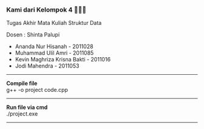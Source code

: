 <h3>Kami dari Kelompok 4 👋👋👋</h3>
<p>Tugas Akhir Mata Kuliah Struktur Data</p>
<p>Dosen : Shinta Palupi</p>
<ul>
    <li>Ananda Nur Hisanah - 2011028</li>
    <li>Muhammad Ulil Amri - 2011085</li>
    <li>Kevin Maghriza Krisna Bakti - 2011016</li>
    <li>Jodi Mahendra - 2011053</li>
</ul>
<hr>
<b>Compile file</b>
<br>
g++ -o project code.cpp
<hr>
<b>Run file via cmd</b>
<br>
./project.exe
<hr>